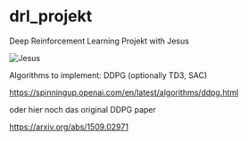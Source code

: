 # drl_projekt
Deep Reinforcement Learning Projekt with Jesus

![Jesus](https://media2.giphy.com/media/v1.Y2lkPTc5MGI3NjExNGd5dGJicTgxOWNlZ3N1cWhmOGlzeDJueDMyMGlmOGp5MHRqcjk2byZlcD12MV9pbnRlcm5hbF9naWZfYnlfaWQmY3Q9Zw/6sjfJk4cz9ei4/giphy.gif)

Algorithms to implement: DDPG (optionally TD3, SAC)

https://spinningup.openai.com/en/latest/algorithms/ddpg.html

oder hier noch das original DDPG paper

https://arxiv.org/abs/1509.02971